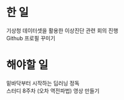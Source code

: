 # 한 일
기상청 데이터셋을 활용한 이상진단 관련 회의 진행   
Github 프로필 꾸미기

# 해야할 일
밑바닥부터 시작하는 딥러닝 정독   
스터디 8주차 (오차 역전파법) 영상 만들기